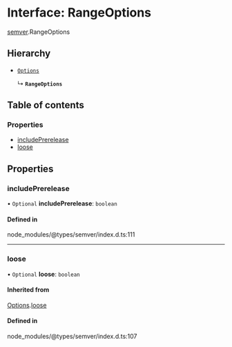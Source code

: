 # Interface: RangeOptions

[semver](../modules/semver.md).RangeOptions

## Hierarchy

- [`Options`](semver.Options.md)

  ↳ **`RangeOptions`**

## Table of contents

### Properties

- [includePrerelease](semver.RangeOptions.md#includeprerelease)
- [loose](semver.RangeOptions.md#loose)

## Properties

### includePrerelease

• `Optional` **includePrerelease**: `boolean`

#### Defined in

node_modules/@types/semver/index.d.ts:111

---

### loose

• `Optional` **loose**: `boolean`

#### Inherited from

[Options](semver.Options.md).[loose](semver.Options.md#loose)

#### Defined in

node_modules/@types/semver/index.d.ts:107
